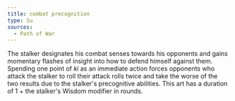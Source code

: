 ```yaml
---
title: combat precognition
type: Su
sources:
  - Path of War
---
```


The stalker designates his combat senses towards his opponents and gains momentary flashes of insight into how to defend himself against them. Spending one point of *ki* as an immediate action forces opponents who attack the stalker to roll their attack rolls twice and take the worse of the two results due to the stalker's precognitive abilities. This art has a duration of 1 + the stalker's Wisdom modifier in rounds.

